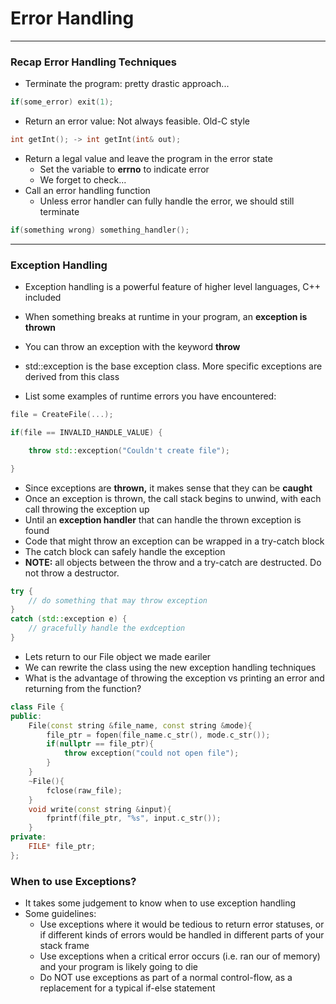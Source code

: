 # Error Handling

---

### Recap Error Handling Techniques

* Terminate the program: pretty drastic approach...

```cpp
if(some_error) exit(1);
```

* Return an error value: Not always feasible. Old-C style

```cpp
int getInt(); -> int getInt(int& out);
```

* Return a legal value and leave the program in the error state
  * Set the variable to **errno** to indicate error
  * We forget to check...
* Call an error handling function
  * Unless error handler can fully handle the error, we should still terminate

```cpp
if(something wrong) something_handler();
```

---

### Exception Handling

* Exception handling is a powerful feature of higher level languages, C++ included

* When something breaks at runtime in your program, an **exception is thrown**

* You can throw an exception with the keyword **throw**

* std::exception is the base exception class. More specific exceptions are derived from this class

* List some examples of runtime errors you have encountered:

```cpp
file = CreateFile(...);

if(file == INVALID_HANDLE_VALUE) {

    throw std::exception("Couldn't create file"); ​

}
```

* Since exceptions are **thrown,** it makes sense that they can be **caught**
* Once an exception is thrown, the call stack begins to unwind, with each call throwing the exception up
* Until an **exception handler** that can handle the thrown exception is found
* Code that might throw an exception can be wrapped in a try-catch block
* The catch block can safely handle the exception
* **NOTE:** all objects between the throw and a try-catch are destructed. Do not throw a destructor. 

```cpp
try {
    // do something that may throw exception
}
catch (std::exception e) {
    // gracefully handle the exdception
}
```

* Lets return to our File object we made eariler
* We can rewrite the class using the new exception handling techniques
* What is the advantage of throwing the exception vs printing an error and returning from the function?

```cpp
class File {
public: ​
    File(const string &file_name, const string &mode){
        file_ptr = fopen(file_name.c_str(), mode.c_str());​
        if(nullptr == file_ptr){
            throw exception("could not open file");​
        }
    }
    ~File(){
        fclose(raw_file);​
    }
    void write(const string &input){
        fprintf(file_ptr, "%s", input.c_str());​
    }
private:​
    FILE* file_ptr;​
};
```

### When to use Exceptions?

* It takes some judgement to know when to use exception handling
* Some guidelines:
  * Use exceptions where it would be tedious to return error statuses, or if different kinds of errors would be handled in different parts of your stack frame
  * Use exceptions when a critical error occurs \(i.e. ran our of memory\) and your program is likely going to die
  * Do NOT use exceptions as part of a normal control-flow, as a replacement for a typical if-else statement



